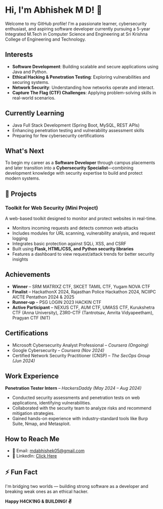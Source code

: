 # Hi, I'm Abhishek M D! 👋  
Welcome to my GitHub profile! I'm a passionate learner, cybersecurity enthusiast, and aspiring software developer currently pursuing a 5-year Integrated M.Tech in Computer Science and Engineering at Sri Krishna College of Engineering and Technology.


## Interests  
- **Software Development**: Building scalable and secure applications using Java and Python.  
- **Ethical Hacking & Penetration Testing**: Exploring vulnerabilities and securing systems.  
- **Network Security**: Understanding how networks operate and interact.  
- **Capture The Flag (CTF) Challenges**: Applying problem-solving skills in real-world scenarios.


## Currently Learning  
- Java Full Stack Development (Spring Boot, MySQL, REST APIs)  
- Enhancing penetration testing and vulnerability assessment skills  
- Preparing for few cybersecurity certifications


## What's Next  
To begin my career as a **Software Developer** through campus placements and later transition into a **Cybersecurity Specialist**—combining development knowledge with security expertise to build and protect modern systems.


## 🔧 Projects  
### Toolkit for Web Security (Mini Project)  
A web-based toolkit designed to monitor and protect websites in real-time.  
- Monitors incoming requests and detects common web attacks  
- Includes modules for URL scanning, vulnerability analysis, and request logging  
- Integrates basic protection against SQLi, XSS, and CSRF  
- Built using **Flask, HTML/CSS, and Python security libraries**  
- Features a dashboard to view request/attack trends for better security insights


## Achievements  
- **Winner** – SRM MATRIXZ CTF, SKCET TAMIL CTF, Yugam NOVA CTF  
- **Finalist** – HackathonX 2024, Rajasthan Police Hackathon 2024, NCIIPC AICTE Pentathon 2024 & 2025  
- **Runner-up** – PSG LOGIN 2023 HACKIN CTF  
- **Active Participant** – NEXUS CTF, AUM CTF, UMASS CTF, Kurukshetra CTF (Anna University), Z3R0-CTF (Tantrotsav, Amrita Vidyapeetham), Pragyan CTF (NIT)


## Certifications  
- Microsoft Cybersecurity Analyst Professional – *Coursera (Ongoing)*  
- Google Cybersecurity – *Coursera (Nov 2024)*  
- Certified Network Security Practitioner (CNSP) – *The SecOps Group (Jun 2024)*  


## Work Experience  
**Penetration Tester Intern** – *HackersDaddy (May 2024 – Aug 2024)*  
- Conducted security assessments and penetration tests on web applications, identifying vulnerabilities.  
- Collaborated with the security team to analyze risks and recommend mitigation strategies.  
- Gained hands-on experience with industry-standard tools like Burp Suite, Nmap, and Metasploit.


## How to Reach Me  
- 📧 Email: mdabhishek05@gmail.com  
- 🔗 LinkedIn: [Click Here](https://linkedin.com/in/abhishek-md)


## ⚡ Fun Fact  
I'm bridging two worlds — building strong software as a developer and breaking weak ones as an ethical hacker.


**Happy H4CK1NG & BUILDING! ✌️**
